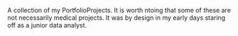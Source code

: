A collection of my PortfolioProjects. It is worth ntoing that some of these are not necessarily medical projects. It was by design in my early days staring off as a junior data analyst. 
